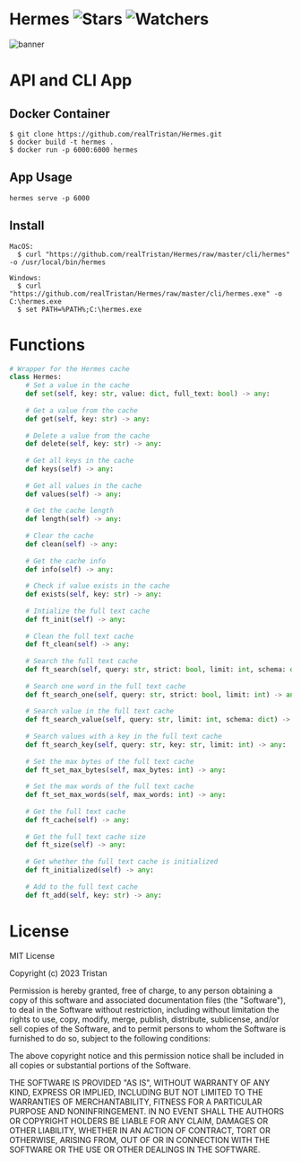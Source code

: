 # Hermes ![Stars](https://img.shields.io/github/stars/realTristan/Hermes?color=brightgreen) ![Watchers](https://img.shields.io/github/watchers/realTristan/Hermes?label=Watchers)
![banner](https://user-images.githubusercontent.com/75189508/230987049-665418b1-3576-49b7-861e-29036859ad8a.png)

# API and CLI App
## Docker Container
```
$ git clone https://github.com/realTristan/Hermes.git
$ docker build -t hermes .
$ docker run -p 6000:6000 hermes
```

## App Usage
```
hermes serve -p 6000
```

## Install
```
MacOS:
  $ curl "https://github.com/realTristan/Hermes/raw/master/cli/hermes" -o /usr/local/bin/hermes
  
Windows:
  $ curl "https://github.com/realTristan/Hermes/raw/master/cli/hermes.exe" -o C:\hermes.exe
  $ set PATH=%PATH%;C:\hermes.exe
```

# Functions
```py
# Wrapper for the Hermes cache
class Hermes:
    # Set a value in the cache
    def set(self, key: str, value: dict, full_text: bool) -> any:
    
    # Get a value from the cache
    def get(self, key: str) -> any:
    
    # Delete a value from the cache
    def delete(self, key: str) -> any:
    
    # Get all keys in the cache
    def keys(self) -> any:
    
    # Get all values in the cache
    def values(self) -> any:
    
    # Get the cache length
    def length(self) -> any:
    
    # Clear the cache
    def clean(self) -> any:
    
    # Get the cache info
    def info(self) -> any:
    
    # Check if value exists in the cache
    def exists(self, key: str) -> any:
    
    # Intialize the full text cache
    def ft_init(self) -> any:
    
    # Clean the full text cache
    def ft_clean(self) -> any:
    
    # Search the full text cache
    def ft_search(self, query: str, strict: bool, limit: int, schema: dict) -> any:
    
    # Search one word in the full text cache
    def ft_search_one(self, query: str, strict: bool, limit: int) -> any:
    
    # Search value in the full text cache
    def ft_search_value(self, query: str, limit: int, schema: dict) -> any:
    
    # Search values with a key in the full text cache
    def ft_search_key(self, query: str, key: str, limit: int) -> any:
    
    # Set the max bytes of the full text cache
    def ft_set_max_bytes(self, max_bytes: int) -> any:
    
    # Set the max words of the full text cache
    def ft_set_max_words(self, max_words: int) -> any:
    
    # Get the full text cache
    def ft_cache(self) -> any:
    
    # Get the full text cache size
    def ft_size(self) -> any:
    
    # Get whether the full text cache is initialized
    def ft_initialized(self) -> any:
    
    # Add to the full text cache
    def ft_add(self, key: str) -> any:
```

# License
MIT License

Copyright (c) 2023 Tristan

Permission is hereby granted, free of charge, to any person obtaining a copy
of this software and associated documentation files (the "Software"), to deal
in the Software without restriction, including without limitation the rights
to use, copy, modify, merge, publish, distribute, sublicense, and/or sell
copies of the Software, and to permit persons to whom the Software is
furnished to do so, subject to the following conditions:

The above copyright notice and this permission notice shall be included in all
copies or substantial portions of the Software.

THE SOFTWARE IS PROVIDED "AS IS", WITHOUT WARRANTY OF ANY KIND, EXPRESS OR
IMPLIED, INCLUDING BUT NOT LIMITED TO THE WARRANTIES OF MERCHANTABILITY,
FITNESS FOR A PARTICULAR PURPOSE AND NONINFRINGEMENT. IN NO EVENT SHALL THE
AUTHORS OR COPYRIGHT HOLDERS BE LIABLE FOR ANY CLAIM, DAMAGES OR OTHER
LIABILITY, WHETHER IN AN ACTION OF CONTRACT, TORT OR OTHERWISE, ARISING FROM,
OUT OF OR IN CONNECTION WITH THE SOFTWARE OR THE USE OR OTHER DEALINGS IN THE
SOFTWARE.
